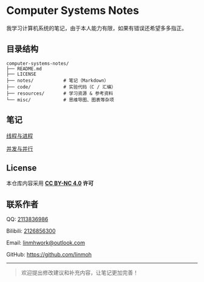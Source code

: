 # Computer Systems Notes

我学习计算机系统的笔记，由于本人能力有限，如果有错误还希望多多指正。

## 目录结构

```
computer-systems-notes/
├── README.md
├── LICENSE
├── notes/           # 笔记（Markdown）
├── code/            # 实验代码（C / 汇编）
├── resources/       # 学习资源 & 参考资料
└── misc/            # 思维导图、图表等杂项
```

## 笔记

[线程与进程](notes/线程与进程.md)

[并发与并行](notes/并发和并行.md)

## License

本仓库内容采用 **[CC BY-NC 4.0](https://creativecommons.org/licenses/by-nc/4.0/) 许可**

## 联系作者

QQ: [2113836986](https://qm.qq.com/cgi-bin/qm/qr?k=tnjMHnEtiEZ1ZxjxzdH3RaXlLTnTzGBX)

Bilibili: [2126856300](https://space.bilibili.com/2126856300)

Email: [linmhwork@outlook.com](mailto:linmhwork@outlook.com)

GitHub: https://github.com/linmoh

---

> 欢迎提出修改建议和补充内容，让笔记更加完善！
